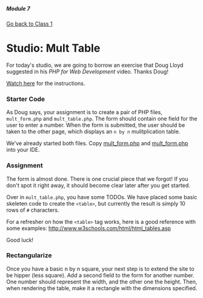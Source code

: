 ##### Module 7

[Go back to Class 1](../../class1)

# Studio: Mult Table

For today's studio, we are going to borrow an exercise that Doug Lloyd suggested in his *PHP for Web Development* video. Thanks Doug!

<a href="https://youtu.be/l5O-HKElXPc?list=PLhQjrBD2T380EySS3Y9fBANbblTRxT5Av&t=1311" target="_blank">Watch here</a> for the instructions.

### Starter Code

As Doug says, your assignment is to create a pair of PHP files, `mult_form.php` and `mult_table.php`. The form should contain one field for the user to enter a number. When the form is submitted, the user should be taken to the other page, which displays an `n by n` mulitplication table.

We've already started both files. Copy <a href="./mult_form.html" target="_blank">mult_form.php</a> and <a href="./mult_form.html" target="_blank">mult_form.php</a> into your IDE.

### Assignment

The form is almost done. There is one crucial piece that we forgot! If you don't spot it right away, it should become clear later after you get started.

Over in `mult_table.php`, you have some TODOs. We have placed some basic skeleten code to create the `<table>`, but currently the result is simply 10 rows of `#` characters.

For a refresher on how the `<table>` tag works, here is a good reference with some examples: http://www.w3schools.com/html/html_tables.asp

Good luck!


### Rectangularize

Once you have a basic n by n square, your next step is to extend the site to be hipper (less square). Add a second field to the form for another number. One number should represent the width, and the other one the height. Then, when rendering the table, make it a rectangle with the dimensions specified.


